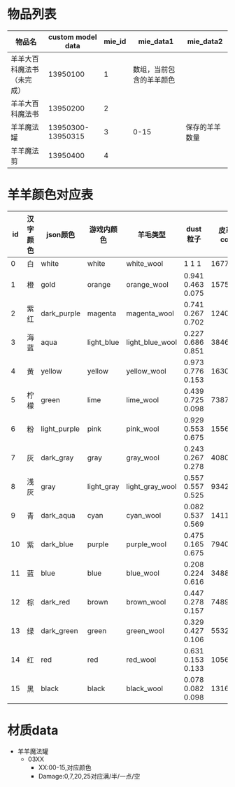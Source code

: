 # 物品列表

| 物品名                     | custom model data | mie_id | mie_data1                | mie_data2      |
| -------------------------- | ----------------- | ------ | ------------------------ | -------------- |
| 羊羊大百科魔法书（未完成） | 13950100          | 1      | 数组，当前包含的羊羊颜色 |                |
| 羊羊大百科魔法书           | 13950200          | 2      |                          |                |
| 羊羊魔法罐                 | 13950300-13950315 | 3      | 0-15                     | 保存的羊羊数量 |
| 羊羊魔法剪                 | 13950400          | 4      |                          |                |

# 羊羊颜色对应表

| id  | 汉字颜色 | json颜色     | 游戏内颜色 | 羊毛类型        | dust粒子          | 皮革甲color |
| --- | -------- | ------------ | ---------- | --------------- | ----------------- | ----------- |
| 0   | 白       | white        | white      | white_wool      | 1 1 1             | 16777215    |
| 1   | 橙       | gold         | orange     | orange_wool     | 0.941 0.463 0.075 | 15758867    |
| 2   | 紫红     | dark_purple  | magenta    | magenta_wool    | 0.741 0.267 0.702 | 12403891    |
| 3   | 海蓝     | aqua         | light_blue | light_blue_wool | 0.227 0.686 0.851 | 3846105     |
| 4   | 黄       | yellow       | yellow     | yellow_wool     | 0.973 0.776 0.153 | 16303655    |
| 5   | 柠檬     | green        | lime       | lime_wool       | 0.439 0.725 0.098 | 7387417     |
| 6   | 粉       | light_purple | pink       | pink_wool       | 0.929 0.553 0.675 | 15568300    |
| 7   | 灰       | dark_gray    | gray       | gray_wool       | 0.243 0.267 0.278 | 4080711     |
| 8   | 浅灰     | gray         | light_gray | light_gray_wool | 0.557 0.557 0.525 | 9342598     |
| 9   | 青       | dark_aqua    | cyan       | cyan_wool       | 0.082 0.537 0.569 | 1411473     |
| 10  | 紫       | dark_blue    | purple     | purple_wool     | 0.475 0.165 0.675 | 7940780     |
| 11  | 蓝       | blue         | blue       | blue_wool       | 0.208 0.224 0.616 | 3488157     |
| 12  | 棕       | dark_red     | brown      | brown_wool      | 0.447 0.278 0.157 | 7489320     |
| 13  | 绿       | dark_green   | green      | green_wool      | 0.329 0.427 0.106 | 5532955     |
| 14  | 红       | red          | red        | red_wool        | 0.631 0.153 0.133 | 10561314    |
| 15  | 黑       | black        | black      | black_wool      | 0.078 0.082 0.098 | 1316121     |

# 材质data

* 羊羊魔法罐
    * 03XX
        * XX:00-15,对应颜色
        * Damage:0,7,20,25对应满/半/一点/空















